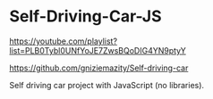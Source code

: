 # Self-Driving-Car-JS
https://youtube.com/playlist?list=PLB0Tybl0UNfYoJE7ZwsBQoDIG4YN9ptyY

https://github.com/gniziemazity/Self-driving-car

Self driving car project with JavaScript (no libraries).
